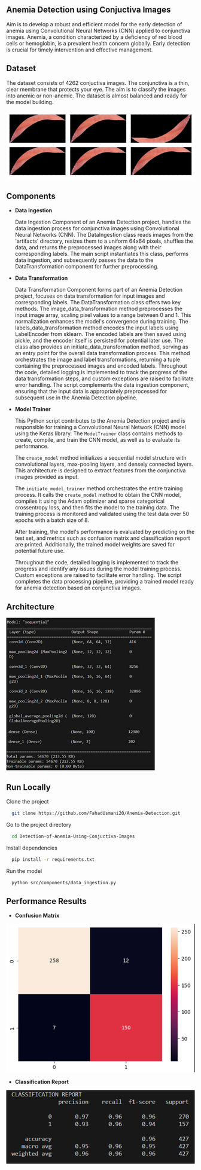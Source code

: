 
## Anemia Detection using Conjuctiva Images

Aim is to develop a robust and efficient model for the early detection of anemia using Convolutional Neural Networks (CNN) applied to conjunctiva images. Anemia, a condition characterized by a deficiency of red blood cells or hemoglobin, is a prevalent health concern globally. Early detection is crucial for timely intervention and effective management.
## Dataset

The dataset consists of 4262 conjuctiva images. The conjunctiva is a thin, clear membrane that protects your eye. The aim is to classify the images into anemic or non-anemic. The dataset is almost balanced and ready for the model building.

![img](https://github.com/FahadUsmani20/Anemia-Detection/blob/main/assets/dataset.png)


    

## Components

- **Data Ingestion**
  
  Data Ingestion Component of an Anemia Detection project, handles the data ingestion process for conjunctiva images using Convolutional Neural Networks (CNN). The DataIngestion class reads images from the 'artifacts' directory, resizes them to a uniform 64x64 pixels, shuffles the data, and returns the preprocessed images along with their corresponding labels. The main script instantiates this class, performs data ingestion, and subsequently passes the data to the DataTransformation component for further preprocessing.

- **Data Transformation**

    Data Transformation Component forms part of an Anemia Detection project, focuses on data transformation for input images and corresponding labels. The DataTransformation class offers two key methods. The image_data_transformation method preprocesses the input image array, scaling pixel values to a range between 0 and 1. This normalization enhances the model's convergence during training. The labels_data_transformation method encodes the input labels using LabelEncoder from sklearn. The encoded labels are then saved using pickle, and the encoder itself is persisted for potential later use. The class also provides an initiate_data_transformation method, serving as an entry point for the overall data transformation process. This method orchestrates the image and label transformations, returning a tuple containing the preprocessed images and encoded labels. Throughout the code, detailed logging is implemented to track the progress of the data transformation steps, and custom exceptions are raised to facilitate error handling. The script complements the data ingestion component, ensuring that the input data is appropriately preprocessed for subsequent use in the Anemia Detection pipeline.


- **Model Trainer**

    This Python script contributes to the Anemia Detection project and is responsible for training a Convolutional Neural Network (CNN) model using the Keras library. The `ModelTrainer` class contains methods to create, compile, and train the CNN model, as well as to evaluate its performance.

    The `create_model` method initializes a sequential model structure with convolutional layers, max-pooling layers, and densely connected layers. This architecture is designed to extract features from the conjunctiva images provided as input.

    The `initiate_model_trainer` method orchestrates the entire training process. It calls the `create_model` method to obtain the CNN model, compiles it using the Adam optimizer and sparse categorical crossentropy loss, and then fits the model to the training data. The training process is monitored and validated using the test data over 50 epochs with a batch size of 8.

    After training, the model's performance is evaluated by predicting on the test set, and metrics such as confusion matrix and classification report are printed. Additionally, the trained model weights are saved for potential future use.

    Throughout the code, detailed logging is implemented to track the progress and identify any issues during the model training process. Custom exceptions are raised to facilitate error handling. The script completes the data processing pipeline, providing a trained model ready for anemia detection based on conjunctiva images.   


## Architecture 

![img](https://github.com/FahadUsmani20/Anemia-Detection/blob/main/assets/Architecture.png)

## Run Locally

Clone the project

```bash
  git clone https://github.com/FahadUsmani20/Anemia-Detection.git
```

Go to the project directory

```bash
  cd Detection-of-Anemia-Using-Conjuctiva-Images
```

Install dependencies

```bash
  pip install -r requirements.txt
```

Run the model

```bash
  python src/components/data_ingestion.py
```

## Performance Results 

- **Confusion Matrix**

![img](https://github.com/FahadUsmani20/Anemia-Detection/blob/main/assets/confusion_matrix.png)


- **Classification Report**

![img](https://github.com/FahadUsmani20/Anemia-Detection/blob/main/assets/classification%20report.png)